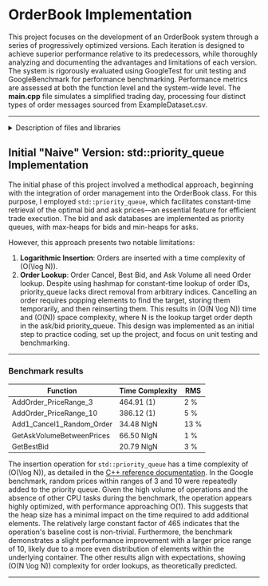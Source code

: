 # OrderBook Implementation
This project focuses on the development of an OrderBook system through a series of progressively optimized versions. 
Each iteration is designed to achieve superior performance relative to its predecessors, while thoroughly analyzing and
documenting the advantages and limitations of each version. The system is rigorously evaluated using GoogleTest for unit
testing and GoogleBenchmark for performance benchmarking. 
Performance metrics are assessed at both the function level and the system-wide level. 
The **main.cpp** file simulates a simplified trading day, processing four distinct types of order messages sourced from
ExampleDataset.csv.

***

<details>
<summary> Description of files and libraries </summary>

### DatasetCreator
A python script that creates a .csv file, that simulates incoming order messages to theOrderBook.
Messages include: 
- Add Order
- Cancel Order
- Get Best Bid
- Get Ask Volume Between Prices

The price of orders randomly changes with biases to have an upward and downward trend, buy they move closely together to
trigger large amount of trades.

<img src="ExampleOrderDataset/buynsell_price_plot.png" title="Price Changes for Buy and Sell Orders" alt=""/>

### Google Test
Google Test unit test framework is used to test correct execution of functions. AcceptanceTest.cpp contains all testcases.

### Google Benchmark
Google Benchmark framework is used to measure performance. 
Dataset_process_benchmark measures the execution time 
of the main.cpp function, that loads the ExampleDataset.csv then executes on the 
incoming order messages (add/cancel/bestBid/askVol). 
OrderBook_benchmark measures the asymptotic complexity of the 4 functions.

### OrderBook_lib
The Orderbook source files
</details>

## Initial "Naive" Version: std::priority_queue Implementation
The initial phase of this project involved a methodical approach, beginning with the integration of order management 
into the OrderBook class. For this purpose, I employed `std::priority_queue`, which facilitates constant-time retrieval 
of the optimal bid and ask prices—an essential feature for efficient trade execution. The bid and ask databases are 
implemented as priority queues, with max-heaps for bids and min-heaps for asks.

However, this approach presents two notable limitations:
1. **Logarithmic Insertion**:  Orders are inserted with a time complexity of \(O(\log N)\).
2. **Order Lookup**: Order Cancel, Best Bid, and Ask Volume all need Order lookup. 
Despite using hashmap for constant-time lookup of order IDs, priority_queue lacks direct removal from arbitrary indices. 
Cancelling an order requires popping elements to find the target, storing them temporarily, and then reinserting them. 
This results in \(O(N \log N)\) time and \(O(N)\) space complexity, where N is the lookup target order depth in the ask/bid priority_queue. 
This design was implemented as an initial step to practice coding, set up the project, and focus on unit testing and benchmarking.

***
### Benchmark results
| Function                  | Time Complexity | RMS  |
|---------------------------|-----------------|------|
| AddOrder_PriceRange_3     | 464.91 (1)      | 2 %  |
| AddOrder_PriceRange_10    | 386.12 (1)      | 5 %  |
| Add1_Cancel1_Random_Order | 34.48 NlgN      | 13 % |
| GetAskVolumeBetweenPrices | 66.50 NlgN      | 1 %  |
| GetBestBid                | 20.79 NlgN      | 3 %  |

The insertion operation for `std::priority_queue` has a time complexity of \(O(\log N)\), as detailed in the
[C++ reference documentation](https://en.cppreference.com/w/cpp/container/priority_queue). 
In the Google benchmark, random prices within ranges of 3 and 10 were repeatedly added to the priority queue. 
Given the high volume of operations and the absence of other CPU tasks during the benchmark, the operation appears 
highly optimized, with performance approaching O(1). This suggests that the heap size has a minimal impact on 
the time required to add additional elements. The relatively large constant factor of 465 indicates that the operation's
baseline cost is non-trivial. Furthermore, the benchmark demonstrates a slight performance improvement with a larger 
price range of 10, likely due to a more even distribution of elements within the underlying container. 
The other results align with expectations, showing \(O(N \log N)\) complexity for order lookups, 
as theoretically predicted.

***
